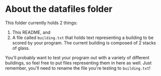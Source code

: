 # About the datafiles folder

This folder currently holds 2 things:

1. This README, and
2. A file called `building.txt` that holds text representing a building to be scored by your program. The current building is composed of 2 stacks of glass.

You'll probably want to test your program out with a variety of different buildings, so feel free to put files representing them in here as well. Just remember, you'll need to rename the file you're testing to `building.txt`!